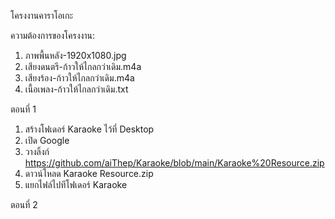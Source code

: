 โครงงานคาราโอเกะ

ความต้องการของโครงงาน:
1. ภาพพื้นหลัง-1920x1080.jpg
2. เสียงดนตรี-ก้าวให้ไกลกว่าเดิม.m4a
3. เสียงร้อง-ก้าวให้ไกลกว่าเดิม.m4a
4. เนื้อเพลง-ก้าวให้ไกลกว่าเดิม.txt

ตอนที่ 1
1. สร้างโฟเดอร์ Karaoke ไว้ที่ Desktop
2. เปิด Google
3. วางลิ้งก์ https://github.com/aiThep/Karaoke/blob/main/Karaoke%20Resource.zip
4. ดาวน์โหลด Karaoke Resource.zip
5. แยกไฟล์ไปทีโฟเดอร์ Karaoke

ตอนที่ 2
